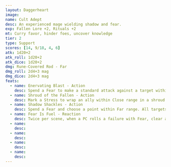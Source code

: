 ```yaml
---
layout: Daggerheart
image:
name: Cult Adept
desc: An experienced mage wielding shadow and fear.
exp: Fallen Lore +2, Rituals +2
mt: Curry favor, hinder foes, uncover knowledge
tier: 2
type: Support
scores: [14, 9/18, 4, 6]
atk: 1d20+2
atk_roll: 1d20+2
atk_dice: 1d20+2
dmg: Rune-Covered Rod - Far
dmg_roll: 2d4+3 mag
dmg_dice: 2d4+3 mag
feats:
  - name: Enervating Blast - Action
    desc: Spend a Fear to make a standard attack against a target within range. On a success, the target must mark a Stress.
  - name: Shroud of the Fallen - Action
    desc: Mark a Stress to wrap an ally within Close range in a shroud of Protection until the Adept marks their last HP. While Protected, the target has resistance to all damage.
  - name: Shadow Shackles - Action
    desc: Spend a Fear and choose a point within Far range. All targets within Close range of that point are Restrained in smoky chains until they break free with a successful Strength or Instinct Roll. A target Restrained by this feature must spend a Hope to make an action roll.
  - name: Fear Is Fuel - Reaction
    desc: Twice per scene, when a PC rolls a failure with Fear, clear a Stress.
  - name: 
    desc: 
  - name: 
    desc: 
  - name: 
    desc: 
  - name: 
    desc: 
---
```

